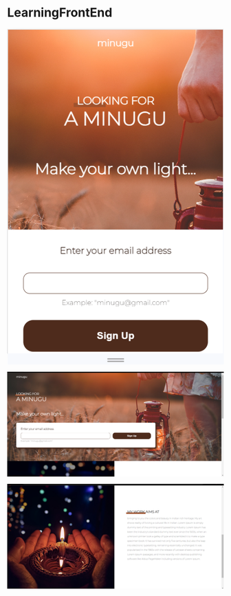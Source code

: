 # LearningFrontEnd
![Preview1](https://github.com/kotha-usha-rani/LearningFrontEnd/blob/main/Preview3.png)

![Preview1](https://github.com/kotha-usha-rani/LearningFrontEnd/blob/main/Preview1.png)

![Preview2](https://github.com/kotha-usha-rani/LearningFrontEnd/blob/main/Preview2.png)
